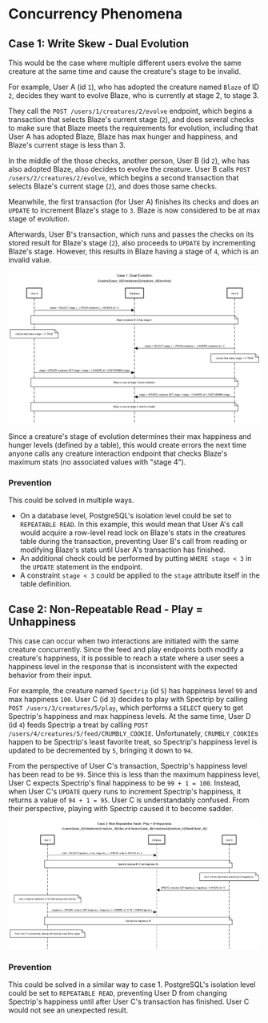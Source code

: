 # Concurrency Phenomena

## Case 1: Write Skew - Dual Evolution
This would be the case where multiple different users evolve the same creature at the same time and cause the creature's stage to be invalid.

For example, User A (id `1`), who has adopted the creature named `Blaze` of ID `2`, decides they want to evolve Blaze, who is currently at stage 2, to stage 3.

They call the `POST /users/1/creatures/2/evolve` endpoint, which begins a transaction that selects Blaze's current stage (`2`), and does several checks to make sure that Blaze meets the requirements for evolution, including that User A has adopted Blaze, Blaze has max hunger and happiness, and Blaze's current stage is less than 3.

In the middle of the those checks, another person, User B (id `2`), who has also adopted Blaze, also decides to evolve the creature. User B calls `POST /users/2/creatures/2/evolve`, which begins a second transaction that selects Blaze's current stage (`2`), and does those same checks.

Meanwhile, the first transaction (for User A) finishes its checks and does an `UPDATE` to increment Blaze's stage to `3`. Blaze is now considered to be at max stage of evolution.

Afterwards, User B's transaction, which runs and passes the checks on its stored result for Blaze's stage (`2`), also proceeds to `UPDATE` by incrementing Blaze's stage. However, this results in Blaze having a stage of `4`, which is an invalid value.

![Sequence diagram for case 1](case1_concurrency.png)

Since a creature's stage of evolution determines their max happiness and hunger levels (defined by a table), this would create errors the next time anyone calls any creature interaction endpoint that checks Blaze's maximum stats (no associated values with "stage 4").

### Prevention
This could be solved in multiple ways.
- On a database level, PostgreSQL's isolation level could be set to `REPEATABLE READ`. In this example, this would mean that User A's call would acquire a row-level read lock on Blaze's stats in the creatures table during the transaction, preventing User B's call from reading or modifying Blaze's stats until User A's transaction has finished.
- An additional check could be performed by putting `WHERE stage < 3` in the `UPDATE` statement in the endpoint.
- A constraint `stage < 3` could be applied to the `stage` attribute itself in the table definition.

## Case 2: Non-Repeatable Read - Play = Unhappiness
This case can occur when two interactions are initiated with the same creature concurrently. Since the feed and play endpoints both modify a creature's happiness, it is possible to reach a state where a user sees a happiness level in the response that is inconsistent with the expected behavior from their input.

For example, the creature named `Spectrip` (id  `5`) has happiness level `99` and max happiness `100`. User C (id `3`) decides to play with Spectrip by calling `POST /users/3/creatures/5/play`, which performs a `SELECT` query to get Spectrip's happiness and max happiness levels. At the same time, User D (id `4`) feeds Spectrip a treat by calling `POST /users/4/creatures/5/feed/CRUMBLY_COOKIE`. Unfortunately, `CRUMBLY_COOKIE`s happen to be Spectrip's least favorite treat, so Spectrip's happiness level is updated to be decremented by `5`, bringing it down to `94`.

From the perspective of User C's transaction, Spectrip's happiness level has been read to be `99`. Since this is less than the maximum happiness level, User C expects Spectrip's final happiness to be `99 + 1 = 100`. Instead, when User C's `UPDATE` query runs to increment Spectrip's happiness, it returns a value of `94 + 1 = 95`. User C is understandably confused. From their perspective, playing with Spectrip caused it to become sadder.

![Sequence diagram for case 2](case2_concurrency.png)

### Prevention
This could be solved in a similar way to case 1. PostgreSQL's isolation level could be set to `REPEATABLE READ`, preventing User D from changing Spectrip's happiness until after User C's transaction has finished. User C would not see an unexpected result.


